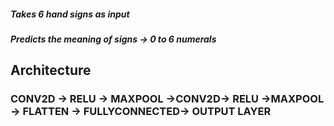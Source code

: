 ##### Takes 6 hand signs as input 
##### Predicts the meaning of signs -> 0 to 6 numerals

## Architecture
### CONV2D -> RELU -> MAXPOOL ->CONV2D-> RELU ->MAXPOOL -> FLATTEN ->  FULLYCONNECTED-> OUTPUT LAYER

